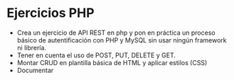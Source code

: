 # Ejercicios PHP
 - Crea un ejercicio de API REST en php y pon en práctica un proceso básico de autentificación con PHP y MySQL sin usar ningún framework ni librería.
 - Tener en cuenta el uso de POST, PUT, DELETE y GET.
 - Montar CRUD en plantilla básica de HTML y aplicar estilos (CSS)
 - Documentar
